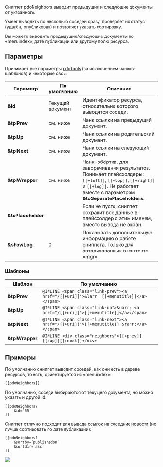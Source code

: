 Сниппет pdoNeighbors выводит предыдущие и следующие документы от указанного.

Умеет выводить по несколько соседей сразу, проверяет их статус (удалён, опубликован) и позволяет указать сортировку.

Вы можете выводить предыдущие/следующие документы по «menuindex», дате публикации или другому полю ресурса.

## Параметры

Принимает все параметры [pdoTools][1] (за исключением чанков-шаблонов) и некоторые свои:

Параметр			| По умолчанию		| Описание
--------------------|-------------------|----------------------------------------------------------------------------------
**&id**				| Текущий документ	| Идентификатор ресурса, относительно которого выводятся соседи.
**&tplPrev**		| см. ниже			| Чанк ссылки на предыдущий документ.
**&tplUp**			| см. ниже			| Чанк ссылки на родительский документ.
**&tplNext**		| см. ниже			| Чанк ссылки на следующий документ.
**&tplWrapper**		| см. ниже			| Чанк-обёртка, для заворачивания результатов. Понимает плейсхолдеры: `[[+left]]`, `[[+top]]`, `[[+right]]` и `[[+log]]`. Не работает вместе с параметром **&toSeparatePlaceholders**.
**&toPlaceholder**	|  					| Если не пусто, сниппет сохранит все данные в плейсхолдер с этим именем, вместо вывода не экран.
**&showLog**		| 0					| Показывать дополнительную информацию о работе сниппета. Только для авторизованных в контекте «mgr».

### Шаблоны

Шаблон			| По умолчанию
----------------|--------------------------------------------------------------------------------------
**&tplPrev**	| `@INLINE <span class="link-prev"><a href="/[[+uri]]">&larr; [[+menutitle]]</a></span>`
**&tplUp**		| `@INLINE <span class="link-up">&uarr; <a href="/[[+uri]]">[[+menutitle]]</a></span>`
**&tplNext**	| `@INLINE <span class="link-next"><a href="/[[+uri]]">[[+menutitle]] &rarr;</a></span>`
**&tplWrapper**	| `@INLINE <div class="neighbors">[[+prev]][[+up]][[+next]]</div>`

## Примеры
По умолчанию сниппет выводит соседей, как они есть в дереве ресурсов, то есть, ориентируется на «menuindex»:
```
[[pdoNeighbors]]
```

По умолчанию, соседи выбираются от текущего документа, но можно указать и другой id:
```
[[pdoNeighbors?
	&id=`55`
]]
```

Сниппет отлично подходит для вывода ссылок на соседние новости (их лучше сортировать по дате публикации):
```
[[pdoNeighbors?
	&sortby=`publishedon`
	&sortdir=`asc`
]]
```

[![](https://file.modx.pro/files/0/b/0/0b0f9549bbf2d026243a71c5908f4f26s.jpg)](https://file.modx.pro/files/0/b/0/0b0f9549bbf2d026243a71c5908f4f26.png)

[1]: /ru/01_Компоненты/01_pdoTools/04_Общие_параметры.md